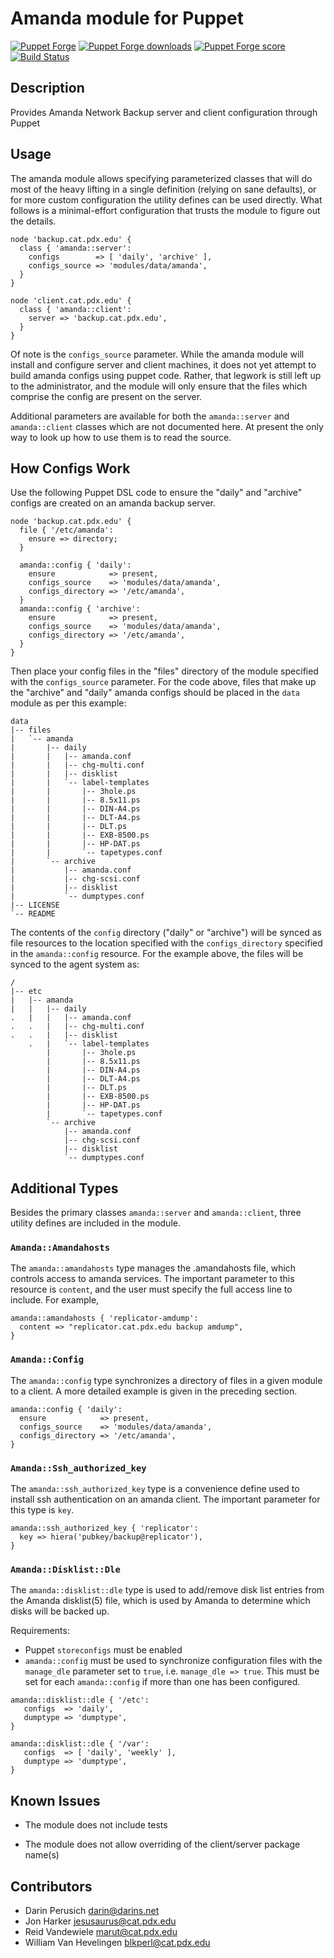 # Amanda module for Puppet

[![Puppet Forge](http://img.shields.io/puppetforge/v/puppet/amanda.svg)](https://forge.puppetlabs.com/puppet/amanda)
[![Puppet Forge downloads](https://img.shields.io/puppetforge/dt/puppet/amanda.svg)](https://forge.puppetlabs.com/puppet/amanda)
[![Puppet Forge score](https://img.shields.io/puppetforge/f/puppet/amanda.svg)](https://forge.puppetlabs.com/puppet/amanda)
[![Build Status](https://travis-ci.org/voxpupuli/puppet-module-amanda.svg)](https://travis-ci.org/voxpupuli/puppet-module-amanda)

## Description

Provides Amanda Network Backup server and client configuration through Puppet

## Usage

The amanda module allows specifying parameterized classes that will do most of
the heavy lifting in a single definition (relying on sane defaults), or for
more custom configuration the utility defines can be used directly. What
follows is a minimal-effort configuration that trusts the module to figure out
the details.

```puppet
node 'backup.cat.pdx.edu' {
  class { 'amanda::server':
    configs        => [ 'daily', 'archive' ],
    configs_source => 'modules/data/amanda',
  }
}

node 'client.cat.pdx.edu' {
  class { 'amanda::client':
    server => 'backup.cat.pdx.edu',
  }
}
```

Of note is the `configs_source` parameter. While the amanda module will
install and configure server and client machines, it does not yet attempt to build
amanda configs using puppet code. Rather, that legwork is still left up to the
administrator, and the module will only ensure that the files which comprise
the config are present on the server.

Additional parameters are available for both the `amanda::server` and
`amanda::client` classes which are not documented here. At present the only
way to look up how to use them is to read the source.

## How Configs Work

Use the following Puppet DSL code to ensure the "daily" and "archive" configs
are created on an amanda backup server.

```puppet
node 'backup.cat.pdx.edu' {
  file { '/etc/amanda':
    ensure => directory;
  }

  amanda::config { 'daily':
    ensure            => present,
    configs_source    => 'modules/data/amanda',
    configs_directory => '/etc/amanda',
  }
  amanda::config { 'archive':
    ensure            => present,
    configs_source    => 'modules/data/amanda',
    configs_directory => '/etc/amanda',
  }
}
```

Then place your config files in the "files" directory of the module specified
with the `configs_source` parameter. For the code above, files that make up
the "archive" and "daily" amanda configs should be placed in the `data` module
as per this example:

    data
    |-- files
    |   `-- amanda
    |       |-- daily
    |       |   |-- amanda.conf
    |       |   |-- chg-multi.conf
    |       |   |-- disklist
    |       |   `-- label-templates
    |       |       |-- 3hole.ps
    |       |       |-- 8.5x11.ps
    |       |       |-- DIN-A4.ps
    |       |       |-- DLT-A4.ps
    |       |       |-- DLT.ps
    |       |       |-- EXB-8500.ps
    |       |       |-- HP-DAT.ps
    |       |       `-- tapetypes.conf
    |       `-- archive
    |           |-- amanda.conf
    |           |-- chg-scsi.conf
    |           |-- disklist
    |           `-- dumptypes.conf
    |-- LICENSE
    `-- README

The contents of the `config` directory ("daily" or "archive") will be synced
as file resources to the location specified with the `configs_directory`
specified in the `amanda::config` resource. For the example above, the files
will be synced to the agent system as:

    /
    |-- etc
    |   |-- amanda
    |   |   |-- daily
    .   |   |   |-- amanda.conf
    .   .   |   |-- chg-multi.conf
    .   .   |   |-- disklist
        .   |   `-- label-templates
            |       |-- 3hole.ps
            |       |-- 8.5x11.ps
            |       |-- DIN-A4.ps
            |       |-- DLT-A4.ps
            |       |-- DLT.ps
            |       |-- EXB-8500.ps
            |       |-- HP-DAT.ps
            |       `-- tapetypes.conf
            `-- archive
                |-- amanda.conf
                |-- chg-scsi.conf
                |-- disklist
                `-- dumptypes.conf

## Additional Types

Besides the primary classes `amanda::server` and `amanda::client`, three utility
defines are included in the module.

### `Amanda::Amandahosts`

The `amanda::amandahosts` type manages the .amandahosts file, which controls
access to amanda services. The important parameter to this resource is
`content`, and the user must specify the full access line to include. For
example,

```puppet
amanda::amandahosts { 'replicator-amdump':
  content => "replicator.cat.pdx.edu backup amdump",
}
```

### `Amanda::Config`

The `amanda::config` type synchronizes a directory of files in a given module to
a client. A more detailed example is given in the preceding section.

```puppet
amanda::config { 'daily':
  ensure            => present,
  configs_source    => 'modules/data/amanda',
  configs_directory => '/etc/amanda',
}
```

### `Amanda::Ssh_authorized_key`

The `amanda::ssh_authorized_key` type is a convenience define used to install
ssh authentication on an amanda client. The important parameter for this type
is `key`.

```puppet
amanda::ssh_authorized_key { 'replicator':
  key => hiera('pubkey/backup@replicator'),
}
```

### `Amanda::Disklist::Dle`

The `amanda::disklist::dle` type is used to add/remove disk list entries
from the Amanda disklist(5) file, which is used by Amanda to determine which
disks will be backed up.

Requirements:

* Puppet `storeconfigs` must be enabled
* `amanda::config` must be used to synchronize configuration files with the
  `manage_dle` parameter set to `true`, i.e. `manage_dle => true`. This
  must be set for each `amanda::config` if more than one has been configured.

```puppet
amanda::disklist::dle { '/etc':
   configs  => 'daily',
   dumptype => 'dumptype',
}

amanda::disklist::dle { '/var':
   configs  => [ 'daily', 'weekly' ],
   dumptype => 'dumptype',
}

```

## Known Issues

* The module does not include tests

* The module does not allow overriding of the client/server package name(s)

## Contributors

* Darin Perusich <darin@darins.net>
* Jon Harker <jesusaurus@cat.pdx.edu>
* Reid Vandewiele <marut@cat.pdx.edu>
* William Van Hevelingen <blkperl@cat.pdx.edu>
